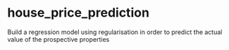 # house_price_prediction
Build a regression model using regularisation in order to predict the actual value of the prospective properties
